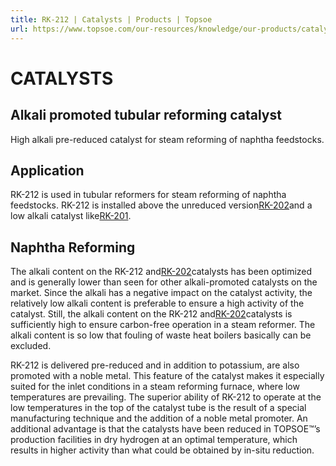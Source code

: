 ```yaml
---
title: RK-212 | Catalysts | Products | Topsoe
url: https://www.topsoe.com/our-resources/knowledge/our-products/catalysts/rk-212#main-content
---
```


# CATALYSTS

## Alkali promoted tubular reforming catalyst

High alkali pre-reduced catalyst for steam reforming of naphtha feedstocks.

## Application

RK-212 is used in tubular reformers for steam reforming of naphtha feedstocks. RK-212 is installed above the unreduced version[RK-202](/products/catalysts/rk-202)and a low alkali catalyst like[RK-201](/products/catalysts/rk-201).

## Naphtha Reforming

The alkali content on the RK-212 and[RK-202](/products/catalysts/rk-202)catalysts has been optimized and is generally lower than seen for other alkali-promoted catalysts on the market. Since the alkali has a negative impact on the catalyst activity, the relatively low alkali content is preferable to ensure a high activity of the catalyst. Still, the alkali content on the RK-212 and[RK-202](/products/catalysts/rk-202)catalysts is sufficiently high to ensure carbon-free operation in a steam reformer. The alkali content is so low that fouling of waste heat boilers basically can be excluded.

RK-212 is delivered pre-reduced and in addition to potassium, are also promoted with a noble metal. This feature of the catalyst makes it especially suited for the inlet conditions in a steam reforming furnace, where low temperatures are prevailing. The superior ability of RK-212 to operate at the low temperatures in the top of the catalyst tube is the result of a special manufacturing technique and the addition of a noble metal promoter. An additional advantage is that the catalysts have been reduced in TOPSOE™’s production facilities in dry hydrogen at an optimal temperature, which results in higher activity than what could be obtained by in-situ reduction.